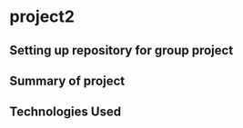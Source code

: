 # project2

## Setting up repository for group project

## Summary of project

## Technologies Used


